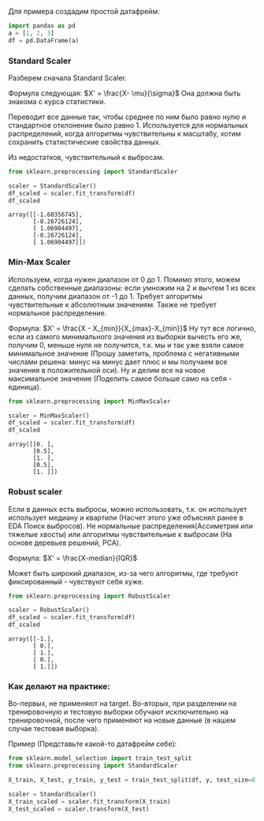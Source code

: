 Для примера создадим простой датафрейм:
``` python
import pandas as pd
a = [1, 2, 3]
df = pd.DataFrame(a)
```
### Standard Scaler
Разберем сначала Standard Scaler.

Формула следующая:
$X' = \frac{X- \mu}{\sigma}$
Она должна быть знакома с курса статистики.

Переводит все данные так, чтобы среднее по ним было равно нулю и стандартное отклонение было равно 1. Используется для нормальных распределений, когда алгоритмы чувствительны к масштабу, хотим сохранить статистические свойства данных.

Из недостатков, чувствительный к выбросам.

``` python
from sklearn.preprocessing import StandardScaler

scaler = StandardScaler()
df_scaled = scaler.fit_transform(df)
df_scaled
```

``` console
array([[-1.60356745], 
	   [-0.26726124], 
	   [ 1.06904497], 
	   [-0.26726124], 
	   [ 1.06904497]])
```

### Min-Max Scaler

Используем, когда нужен диапазон от 0 до 1. Помимо этого, можем сделать собственные диапазоны: если умножим на 2 и вычтем 1 из всех данных, получим диапазон от -1 до 1. Требует алгоритмы чувствительные к абсолютным значениям. Также не требует нормальное распределение.

Формула:
$X' = \frac{X - X_{min}}{X_{max}-X_{min}}$
Ну тут все логично, если из самого минимального значения из выборки вычесть его же, получим 0, меньше нуля не получится, т.к. мы и так уже взяли самое минимальное значение (Прошу заметить, проблема с негативными числами решена: минус на минус дает плюс и мы получаем все значения в положительной оси).
Ну и делим все на новое максимальное значение (Поделить самое больше само на себя - единица).

``` python
from sklearn.preprocessing import MinMaxScaler

scaler = MinMaxScaler()
df_scaled = scaler.fit_transform(df)
df_scaled
```

``` console
array([[0. ], 
	   [0.5], 
	   [1. ], 
	   [0.5], 
	   [1. ]])
```

### Robust scaler

Если в данных есть выбросы, можно использовать, т.к. он использует использует медиану и квартили (Насчет этого уже объяснял ранее в EDA Поиск выбросов). Не нормальные распределения(Ассиметрия или тяжелые хвосты) или алгоритмы чувствительные к выбросам (На основе деревьев решений, PCA).

Формула:
$X' = \frac{X-median}{IQR}$

Может быть широкий диапазон, из-за чего алгоритмы, где требуют фиксированный - чувствуют себя хуже.

``` python
from sklearn.preprocessing import RobustScaler

scaler = RobustScaler()
df_scaled = scaler.fit_transform(df)
df_scaled
```

``` console
array([[-1.], 
       [ 0.], 
       [ 1.], 
       [ 0.], 
       [ 1.]])
```

### Как делают на практике:

Во-первых, не применяют на target. Во-вторых, при разделении на тренировочную и тестовую выборки обучают исключительно на тренировочной, после чего применяют на новые данные (в нашем случае тестовая выборка).

Пример (Представьте какой-то датафрейм себе):
``` python
from sklearn.model_selection import train_test_split
from sklearn.preprocessing import StandardScaler

X_train, X_test, y_train, y_test = train_test_split(df, y, test_size=0.2)

scaler = StandardScaler()
X_train_scaled = scaler.fit_transform(X_train)
X_test_scaled = scaler.transform(X_test)
```